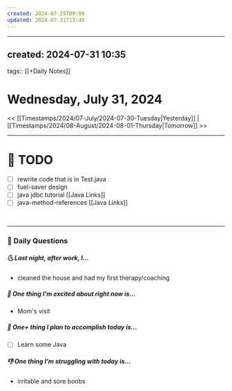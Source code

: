 ```yaml
---
created: 2024-07-25T09:09
updated: 2024-07-31T13:40
---
```

---
created: 2024-07-31 10:35
---
tags:: [[+Daily Notes]]

# Wednesday, July 31, 2024

<< [[Timestamps/2024/07-July/2024-07-30-Tuesday|Yesterday]] | [[Timestamps/2024/08-August/2024-08-01-Thursday|Tomorrow]] >>

---
# 📝 TODO
- [ ] rewrite code that is in Test.java
- [ ] fuel-saver design
- [ ] java jdbc tutorial [[Java Links]]
- [ ] java-method-references [[Java Links]]
<br>


---
### 📅 Daily Questions
##### 🌜 Last night, after work, I...
- cleaned the house and had my first therapy/coaching 

##### 🙌 One thing I'm excited about right now is...
- Mom's visit

##### 🚀 One+ thing I plan to accomplish today is...
- [ ] Learn some Java

##### 👎 One thing I'm struggling with today is...
- irritable and sore boobs 

